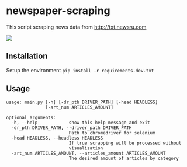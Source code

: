 # newspaper-scraping
This script scraping news data from http://txt.newsru.com

![](demo.gif)
## Installation

Setup the environment  `pip install -r requirements-dev.txt`

## Usage

```
usage: main.py [-h] [-dr_pth DRIVER_PATH] [-head HEADLESS]
               [-art_num ARTICLES_AMOUNT]

optional arguments:
  -h, --help            show this help message and exit
  -dr_pth DRIVER_PATH, --driver_path DRIVER_PATH
                        Path to chromedriver for selenium
  -head HEADLESS, --headless HEADLESS
                        If true scrapping will be processed without
                        visualization
  -art_num ARTICLES_AMOUNT, --articles_amount ARTICLES_AMOUNT
                        The desired amount of articles by category



```
